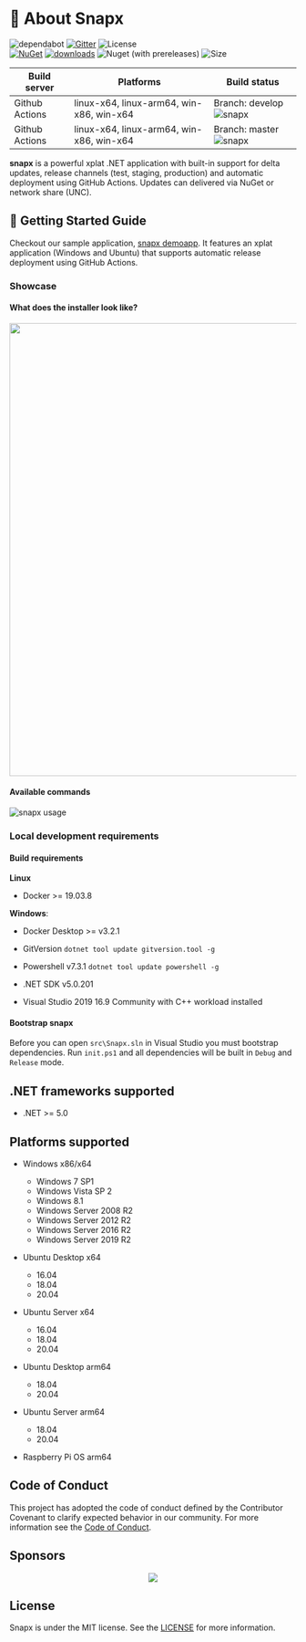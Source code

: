 # 📖 About Snapx 

![dependabot](https://api.dependabot.com/badges/status?host=github&repo=fintermobilityas/snapx) [![Gitter](https://badges.gitter.im/fintermobilityas-snapx/community.svg)](https://gitter.im/fintermobilityas-snapx/community?utm_source=badge&utm_medium=badge&utm_campaign=pr-badge) ![License](https://img.shields.io/github/license/fintermobilityas/snapx.svg)
<br>
[![NuGet](https://img.shields.io/nuget/v/snapx.svg)](https://www.nuget.org/packages/snapx) [![downloads](https://img.shields.io/nuget/dt/snapx)](https://www.nuget.org/packages/snapx) ![Nuget (with prereleases)](https://img.shields.io/nuget/vpre/snapx) ![Size](https://img.shields.io/github/repo-size/fintermobilityas/snapx.svg) 

| Build server | Platforms | Build status |
|--------------|----------|--------------|
| Github Actions | linux-x64, linux-arm64, win-x86, win-x64 | Branch: develop ![snapx](https://github.com/fintermobilityas/snapx/workflows/snapx/badge.svg?branch=develop) |
| Github Actions | linux-x64, linux-arm64, win-x86, win-x64 | Branch: master ![snapx](https://github.com/fintermobilityas/snapx/workflows/snapx/badge.svg?branch=master) |

**snapx** is a powerful xplat .NET application with built-in support for delta updates, release channels (test, staging, production) and automatic deployment using GitHub Actions. Updates can delivered via NuGet or network share (UNC).

## 🚀 Getting Started Guide

Checkout our sample application, [snapx demoapp](https://github.com/fintermobilityas/snapx.demoapp). It features an xplat application (Windows and Ubuntu) that supports automatic release deployment using GitHub Actions.

### Showcase

#### What does the installer look like?

<img src="https://media.githubusercontent.com/media/fintermobilityas/snapx/develop/docs/snapxinstaller.gif" width="794" />

#### Available commands
![snapx usage](https://github.com/fintermobilityas/snapx/blob/develop/docs/shell.png)

### Local development requirements

#### Build requirements

**Linux**

- Docker >= 19.03.8

**Windows**:
- Docker Desktop >= v3.2.1
- GitVersion `dotnet tool update gitversion.tool -g`
- Powershell v7.3.1 `dotnet tool update powershell -g`
- .NET SDK v5.0.201

- Visual Studio 2019 16.9 Community with C++ workload installed

#### Bootstrap snapx 

Before you can open `src\Snapx.sln` in Visual Studio you must bootstrap dependencies.
Run `init.ps1` and all dependencies will be built in `Debug` and `Release` mode.

## .NET frameworks supported

- .NET >= 5.0

## Platforms supported

- Windows x86/x64 
    - Windows 7 SP1
    - Windows Vista SP 2
    - Windows 8.1
    - Windows Server 2008 R2
    - Windows Server 2012 R2
    - Windows Server 2016 R2
    - Windows Server 2019 R2

- Ubuntu Desktop x64 
    - 16.04
    - 18.04
    - 20.04

- Ubuntu Server x64 
    - 16.04
    - 18.04
    - 20.04

- Ubuntu Desktop arm64 
    - 18.04
    - 20.04

- Ubuntu Server arm64 
    - 18.04
    - 20.04
  
- Raspberry Pi OS arm64 

## Code of Conduct

This project has adopted the code of conduct defined by the Contributor Covenant to clarify expected behavior in our community.
For more information see the [Code of Conduct](https://github.com/fintermobilityas/snapx/blob/develop/CODE_OF_CONDUCT.md). 

## Sponsors
<p align="center">
<a href="https://www.finterjobs.com" target="_blank"><img src="https://static.wixstatic.com/media/49c5ac_e5c089f7be224d6e92eb3f2f5edc3535~mv2.png/v1/crop/x_173,y_545,w_938,h_425/fill/w_189,h_87,al_c,q_85,usm_0.66_1.00_0.01/Finter%20Mobility%20AS%20gjennomsiktig%20bakgrun.webp"></a>
</p>

## License
Snapx is under the MIT license. See the [LICENSE](LICENSE.md) for more information.

